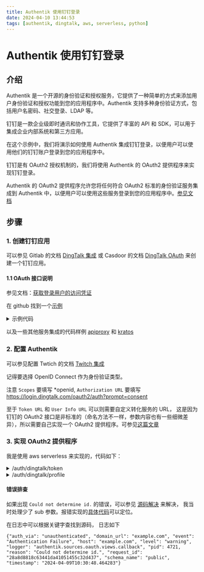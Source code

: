 ```yaml
---
title: Authentik 使用钉钉登录
date: 2024-04-10 13:44:53
tags: [authentik, dingtalk, aws, serverless, python]
---
```


# Authentik 使用钉钉登录

## 介绍

Authentik 是一个开源的身份验证和授权服务，它提供了一种简单的方式来添加用户身份验证和授权功能到您的应用程序中。Authentik 支持多种身份验证方式，包括用户名密码、社交登录、LDAP 等。

钉钉是一款企业级即时通讯和协作工具，它提供了丰富的 API 和 SDK，可以用于集成企业内部系统和第三方应用。

在这个示例中，我们将演示如何使用 Authentik 集成钉钉登录，以便用户可以使用他们的钉钉账户登录到您的应用程序中。

钉钉是有 OAuth2 授权机制的，我们将使用 Authentik 的 OAuth2 提供程序来实现钉钉登录。

Authentik 的 OAuth2 提供程序允许您将任何符合 OAuth2 标准的身份验证服务集成到 Authentik 中，以便用户可以使用这些服务登录到您的应用程序中。[参见文档](https://docs.goauthentik.io/integrations/sources/oauth/)

## 步骤

### 1. 创建钉钉应用

可以参见 Gitlab 的文档 [DingTalk 集成](https://docs.gitlab.com/ee/integration/ding_talk.html) 或 Casdoor 的文档 [DingTalk OAuth](https://casdoor.org/zh/docs/provider/oauth/DingTalk/) 来创建一个钉钉应用。

#### 1.1 OAuth 接口说明

参见文档：[获取登录用户的访问凭证](https://open.dingtalk.com/document/orgapp/obtain-identity-credentials)

在 github 找到一个[示例](https://github.com/directus/directus/discussions/11881)

<details>
<summary>示例代码</summary>

```
Dingtalk is an enterprise communication tool similar to Jira/Confluence/WhatApp. It provides OAuth 2 service. The protocol is as below.

OAuth2 protocol, Dingtalk version
Auth
GET https://login.dingtalk.com/oauth2/auth?
redirect_uri=https%3A%2F%2Fwww.baidu.com%2F&response_type=code&client_id=dingyourclientid&scope=openid&prompt=consent

The redirect callback after Auth will be with below format:
https://www.baidu.com/?authCode=6b427e8bfab83e93bedd13f16a430702

Get token
POST https://api.dingtalk.com/v1.0/oauth2/userAccessToken
Content-Type:application/json

{
  "clientId" : "ding your id",
  "clientSecret" : "your secret",
  "code" : "6b427e8bfab83e93bedd13f16a430702",
  "grantType" : "authorization_code"
}
The response will be

{
  "expireIn": 7200,
  "accessToken": "a8f4e3215a703ce9a7164e91dbab53c0",
  "refreshToken": "b13e5a61b421342d95d86c9e64c275c6"
}
Retrieve user info
GET https://api.dingtalk.com/v1.0/contact/users/me
x-acs-dingtalk-access-token:a8f4e3215a703ce9a7164e91dbab53c0
Content-Type:application/json

Response will be

{
  "nick": "AWIS ME",
  "unionId": "D578iS5hxxxx",
  "avatarUrl": "https://static-legacy.dingtalk.com/media/lADPGT5i9m5ZyXDNA4LNAtA_720.jpg",
  "openId": "WySPOpXqxE",
  "mobile": "1350xxxxxxxx",
  "stateCode": "86",
  "email": "xxxu@xxx.com"
}
```

</details>


以及一些其他服务集成的代码样例 [apiproxy](https://github.com/xu4wang/apiproxy/blob/main/src/handlers/oauth_dingtalk.ts) 和 [kratos](https://github.com/ory/kratos/blob/eb67bed1f26d2c7ff10e5481b679b2213b44676d/selfservice/strategy/oidc/provider_dingtalk.go)

### 2. 配置 Authentik

可以参见配置 Twtich 的文档 [Twitch 集成](https://docs.goauthentik.io/integrations/sources/twitch/)

记得要选择 OpenID Connect 作为身份验证类型。

注意 `Scopes` 要填写 *openid, `Authorization URL` 要填写 https://login.dingtalk.com/oauth2/auth?prompt=consent

至于 `Token URL` 和 `User Info URL` 可以则需要自定义转化服务的 URL， 这是因为钉钉的 OAuth2 接口是非标准的（命名方法不一样，参数内容也有一些细微差异），所以需要自己实现一个 OAuth2 提供程序。可参见[这篇文章](https://zhuanlan.zhihu.com/p/666423994)


### 3. 实现 OAuth2 提供程序

我是使用 aws serverless 来实现的，代码如下：

<details>
<summary> /auth/dingtalk/token </summary>

```python
import requests
import json
from base64 import b64decode
from urllib.parse import parse_qs


TOKEN_URL = 'https://api.dingtalk.com/v1.0/oauth2/userAccessToken'


def parse_form_data_to_json(form_data):
    parsed_data = parse_qs(form_data)
    result = {k: v[0] for k, v in parsed_data.items()}
    return result


def main(event, context):
    print(f"event:\n{event}")
    s = event.get("body")
    if event.get("isBase64Encoded") and s:
        s = b64decode(s).decode("utf-8")
    body = parse_form_data_to_json(s)

    headers = {"Content-Type": "application/json"}
    response = requests.post(TOKEN_URL, json={
        'clientId': body.get('client_id'),
        'clientSecret': body.get('client_secret'),
        'code': body.get('code'),
        'grantType': body.get('grant_type'),
    }, headers=headers)
    response.raise_for_status()
    res = response.json()

    result = {
        # 'refresh_token': result.get('refreshToken'),
        'access_token': res.get('accessToken'),
        'expires_in': res.get('expiresIn'),
        'token_type': 'Bearer',
    }

    return {"statusCode": 200, "body": json.dumps(result)}

```

</details>

<details>
<summary> /auth/dingtalk/profile </summary>

```python
import requests
import json

URL = 'https://api.dingtalk.com/v1.0/contact/users/me'


def main(event, context):
    print(f"event:\n{event}")
    access_token = event.get('headers', {}).get('authorization', '')
    access_token = access_token.replace('Bearer ', '')
    print(access_token)

    headers = {
        "Content-Type": "application/json",
        'x-acs-dingtalk-access-token': access_token,
    }
    response = requests.get(URL, headers=headers)
    response.raise_for_status()
    user_info = response.json()
    print(user_info)

    result = {
        # 'issuer': userInfoURL,
        # 'picture': user_info.get('avatarUrl'),
        'sub': user_info['openId'],
        'nickname': user_info['nick'],
        'name': user_info['nick'],
        'email': user_info['email']
    }
    return {"statusCode": 200, "body": json.dumps(result)}

```

</details>


#### 错误排查

如果出现 `Could not determine id.` 的错误，可以参见 [源码解决](https://github.com/goauthentik/authentik/blob/main/authentik/sources/oauth/types/oidc.py) 来解决， 我当时处理少了 sub 参数。报错实现的[具体代码](https://github.com/goauthentik/authentik/blob/main/authentik/sources/oauth/views/callback.py#L59)可以定位。

在日志中可以根据关键字查找到源码， 日志如下

```
{"auth_via": "unauthenticated", "domain_url": "example.com", "event": "Authentication Failure", "host": "example.com", "level": "warning", "logger": "authentik.sources.oauth.views.callback", "pid": 4721, "reason": "Could not determine id.", "request_id": "28a8d8818c63441da41051455c32d437", "schema_name": "public", "timestamp": "2024-04-09T10:30:48.464283"}
```
